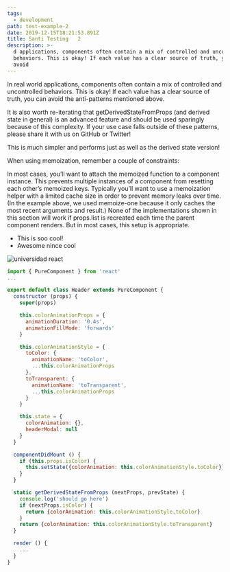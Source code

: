 ```yaml
---
tags:
  - development
path: test-example-2
date: 2019-12-15T18:21:53.891Z
title: Santi Testing   2
description: >-
  d applications, components often contain a mix of controlled and uncontrolled
  behaviors. This is okay! If each value has a clear source of truth, you can
  avoid
---
```

In real world applications, components often contain a mix of controlled and uncontrolled behaviors. This is okay! If each value has a clear source of truth, you can avoid the anti-patterns mentioned above.

It is also worth re-iterating that getDerivedStateFromProps (and derived state in general) is an advanced feature and should be used sparingly because of this complexity. If your use case falls outside of these patterns, please share it with us on GitHub or Twitter!

This is much simpler and performs just as well as the derived state version!

When using memoization, remember a couple of constraints:

In most cases, you’ll want to attach the memoized function to a component instance. This prevents multiple instances of a component from resetting each other’s memoized keys.
Typically you’ll want to use a memoization helper with a limited cache size in order to prevent memory leaks over time. (In the example above, we used memoize-one because it only caches the most recent arguments and result.)
None of the implementations shown in this section will work if props.list is recreated each time the parent component renders. But in most cases, this setup is appropriate.

* This is soo cool!
* Awesome nince cool

![universidad react](https://res.cloudinary.com/luxfenix/image/upload/v1576434618/Exmaples/Uni_React_lpkbtd.png)

```javascript
import { PureComponent } from 'react'
...

export default class Header extends PureComponent {
  constructor (props) {
    super(props)

    this.colorAnimationProps = {
      animationDuration: '0.4s',
      animationFillMode: 'forwards'
    }

    this.colorAnimationStyle = {
      toColor: {
        animationName: 'toColor',
        ...this.colorAnimationProps
      },
      toTransparent: {
        animationName: 'toTransparent',
        ...this.colorAnimationProps
      }
    }

    this.state = {
      colorAnimation: {},
      headerModal: null
    }
  }

  componentDidMount () {
    if (this.props.isColor) {
      this.setState({colorAnimation: this.colorAnimationStyle.toColor})
    }
  }

  static getDerivedStateFromProps (nextProps, prevState) {
    console.log('should go here')
    if (nextProps.isColor) {
      return {colorAnimation: this.colorAnimationStyle.toColor}
    }
    return {colorAnimation: this.colorAnimationStyle.toTransparent}
  }

  render () {
    ...
  }
}
```
